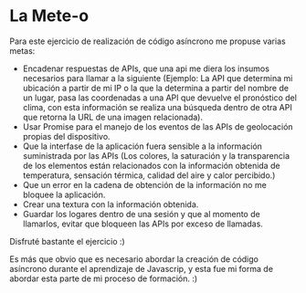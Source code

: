 # La Mete-o

Para este ejercicio de realización de código asíncrono me propuse varias metas:

- Encadenar respuestas de APIs, que una api me diera los insumos necesarios para llamar a la siguiente (Ejemplo: La API que determina mi ubicación a partir de mi IP o la que la determina a partir del nombre de un lugar, pasa las coordenadas a una API que devuelve el pronóstico del clima, con esta información se realiza una búsqueda dentro de otra API que retorna la URL de una imagen relacionada).
- Usar Promise para el manejo de los eventos de las APIs de geolocación propias del dispositivo.
- Que la interfase de la aplicación fuera sensible a la información suministrada por las APIs (Los colores, la saturación y la transparencia de los elementos están relacionados con la información obtenida de temperatura, sensación térmica, calidad del aire y calor percibido.)
- Que un error en la cadena de obtención de la información no me bloquee la aplicación.
- Crear una textura con la información obtenida.
- Guardar los logares dentro de una sesión y que al momento de llamarlos, evitar que bloqueen las APIs por exceso de llamadas. 

Disfruté bastante el ejercicio :)

Es más que obvio que es necesario abordar la creación de código asíncrono durante el aprendizaje de Javascrip, y esta fue mi forma de abordar esta parte de mi proceso de formación. :)
